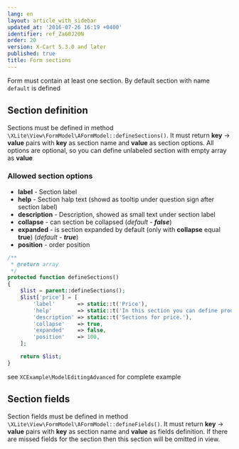 ```yaml
---
lang: en
layout: article_with_sidebar
updated_at: '2016-07-26 16:19 +0400'
identifier: ref_Za60J20N
order: 20
version: X-Cart 5.3.0 and later
published: true
title: Form sections
---
```

Form must contain at least one section. By default section with name `default` is defined

## Section definition

Sections must be defined in method `\XLite\View\FormModel\AFormModel::defineSections()`. It must return **key** -> **value** pairs with **key** as section name and **value** as section options. All options are optional, so you can define unlabeled section with empty array as **value**

### Allowed section options
*   **label** - Section label
*   **help** - Section halp text (showd as tooltip under question sign after section label)
*   **description** - Description, showed as small text under section label
*   **collapse** - can section be collapsed (*default - **false***)
*   **expanded** - is section expanded by default (only with **collapse** equal **true**) (*default - **true***)
*   **position** - order position

```php
/**
 * @return array
 */
protected function defineSections()
{
    $list = parent::defineSections();
    $list['price'] = [
        'label'       => static::t('Price'),
        'help'        => static::t('In this section you can define product price.'),
        'description' => static::t('Sections for price.'),
        'collapse'    => true,
        'expanded'    => false,
        'position'    => 100,
    ];

    return $list;
}
```

see `XCExample\ModelEditingAdvanced` for complete example

## Section fields

Section fields must be defined in method `\XLite\View\FormModel\AFormModel::defineFields()`. It must return **key** -> **value** pairs with **key** as section name and **value** as fields definition.
If there are missed fields for the section then this section will be omitted in view.
